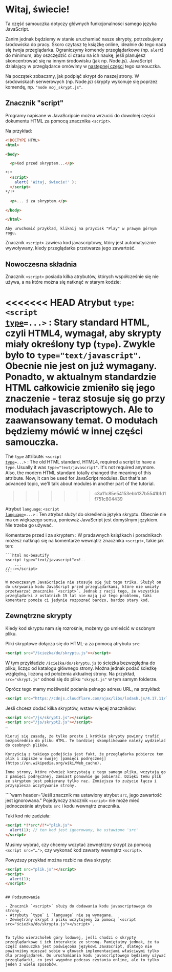 # Witaj, świecie!

Ta część samouczka dotyczy głównych funkcjonalności samego języka JavaScript.

Zanim jednak będziemy w stanie uruchamiać nasze skrypty, potrzebujemy środowiska do pracy. Skoro czytasz tę książkę online, idealnie do tego nada się twoja przeglądarka. Ograniczymy komendy przeglądarkowe (np. `alert`) do minimum, aby oszczędzić ci czasu na ich naukę, jeśli planujesz skoncentrować się na innym środowisku (jak np. Node.js). JavaScript działający w przeglądarce omówimy w [następnej części](/ui) tego samouczka.

Na początek zobaczmy, jak podpiąć skrypt do naszej strony. W środowiskach serwerowych (np. Node.js) skrypty wykonuje się poprzez komendę, np. `"node moj_skrypt.js"`.


## Znacznik "script"

Programy napisane w JavaScripcie można wrzucić do dowolnej części dokumentu HTML za pomocą znacznika `<script>`.

Na przykład:

```html run height=100
<!DOCTYPE HTML>
<html>

<body>

  <p>Kod przed skryptem...</p>

*!*
  <script>
    alert( 'Witaj, świecie!' );
  </script>
*/!*

  <p>... i za skryptem.</p>

</body>

</html>
```

```online
Aby uruchomić przykład, kliknij na przycisk "Play" w prawym górnym rogu.
```

Znacznik `<script>` zawiera kod javascriptowy, który jest automatycznie wywoływany, kiedy przeglądarka przetwarza jego zawartość.


## Nowoczesna składnia

Znacznik `<script>` posiada kilka atrybutów, których współcześnie się nie używa, a na które można się natknąć w starym kodzie:

<<<<<<< HEAD
Atrybut `type`: <code>&lt;script <u>type</u>=...&gt;</code>
: Stary standard HTML, czyli HTML4, wymagał, aby skrypty miały określony typ (`type`). Zwykle było to `type="text/javascript"`. Obecnie nie jest on już wymagany. Ponadto, w aktualnym standardzie HTML całkowicie zmieniło się jego znaczenie - teraz stosuje się go przy modułach javascriptowych. Ale to zaawansowany temat. O modułach będziemy mówić w innej części samouczka.
=======
The `type` attribute: <code>&lt;script <u>type</u>=...&gt;</code>
: The old HTML standard, HTML4, required a script to have a `type`. Usually it was `type="text/javascript"`. It's not required anymore. Also, the modern HTML standard totally changed the meaning of this attribute. Now, it can be used for JavaScript modules. But that's an advanced topic, we'll talk about modules in another part of the tutorial.
>>>>>>> c3a11c85e54153ebb137b5541b1d1f751c804439

Atrybut `language`: <code>&lt;script <u>language</u>=...&gt;</code>
: Ten atrybut służył do określenia języka skryptu. Obecnie nie ma on większego sensu, ponieważ JavaScript jest domyślnym językiem. Nie trzeba go używać.

Komentarze przed i za skryptem
: W pradawnych książkach i poradnikach możesz natknąć się na komentarze wewnątrz znacznika `<script>`, takie jak ten:

    ```html no-beautify
    <script type="text/javascript"><!--
        ...
    //--></script>
    ```

    W nowoczesnym JavaScripcie nie stosuje się już tego triku. Służył on do ukrywania kodu JavaScript przed przeglądarkami, które nie umiały przetwarzać znacznika `<script>`. Jednak z racji tego, że wszystkie przeglądarki z ostatnich 15 lat nie mają już tego problemu, taki komentarz pomoże ci jedynie rozpoznać bardzo, bardzo stary kod.


## Zewnętrzne skrypty

Kiedy kod skryptu nam się rozrośnie, możemy go umieścić w osobnym pliku.

Pliki skryptowe dołącza się do HTML-a za pomocą atrybutu `src`:

```html
<script src="/ścieżka/do/skryptu.js"></script>
```

W tym przykładzie `/ścieżka/do/skryptu.js` to ścieżka bezwzględna do pliku, licząc od katalogu głównego strony. Można jednak podać ścieżkę względną, liczoną od położenia aktualnej strony. Na przykład, `src="skrypt.js"` odnosi się do pliku `"skrypt.js"` w tym samym folderze.

Oprócz tego mamy możliwość podania pełnego adresu URL, na przykład:

```html
<script src="https://cdnjs.cloudflare.com/ajax/libs/lodash.js/4.17.11/lodash.js"></script>
```

Jeśli chcesz dodać kilka skryptów, wstaw więcej znaczników:

```html
<script src="/js/skrypt1.js"></script>
<script src="/js/skrypt2.js"></script>
…
```

```smart
Kieruj się zasadą, że tylko proste i krótkie skrypty powinny trafić bezpośrednio do pliku HTML. Te bardziej skomplikowane należy wydzielać do osobnych plików.

Korzyścią z takiego podejścia jest fakt, że przeglądarka pobierze ten plik i zapisze w swojej [pamięci podręcznej](https://en.wikipedia.org/wiki/Web_cache).

Inne strony, które również korzystają z tego samego pliku, wczytają go z pamięci podręcznej, zamiast ponownie go pobierać. Dzięki temu plik ze skryptem jest pobierany tylko raz. Zmniejsza to zużycie łącza i przyspiesza wczytywanie strony.
```

````warn header="Jeśli znacznik ma ustawiony atrybut `src`, jego zawartość jest ignorowana."
Pojedynczy znacznik `<script>` nie może mieć jednocześnie atrybutu `src` i kodu wewnątrz znacznika.

Taki kod nie zadziała:

```html
<script *!*src*/!*="plik.js">
  alert(1); // ten kod jest ignorowany, bo ustawiono 'src'
</script>
```

Musimy wybrać, czy chcemy wczytać zewnętrzny skrypt za pomocą `<script src="…">`, czy wykonać kod zawarty wewnątrz `<script>`.

Powyższy przykład można rozbić na dwa skrypty:

```html
<script src="plik.js"></script>
<script>
  alert(1);
</script>
```
````

## Podsumowanie

- Znacznik `<script>` służy do dodawania kodu javascriptowego do strony.
- Atrybuty `type` i `language` nie są wymagane.
- Zewnętrzny skrypt z pliku wczytujemy za pomocą `<script src="ścieżka/do/skryptu.js"></script>`.


To tylko wierzchołek góry lodowej, jeśli chodzi o skrypty przeglądarkowe i ich interakcje ze stroną. Pamiętajmy jednak, że ta część samouczka jest poświęcona językowi JavaScript, dlatego nie powinniśmy mieszać sobie w głowach implementacjami właściwymi tylko dla przeglądarek. Do uruchamiania kodu javascriptowego będziemy używać przeglądarki, co jest wygodne podczas czytania online, ale to tylko jeden z wielu sposobów.
